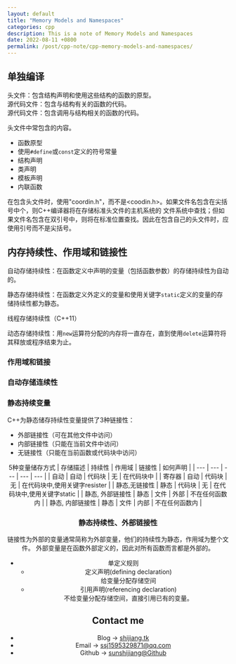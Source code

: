 ```yaml
---
layout: default
title: "Memory Models and Namespaces"
categories: cpp
description: This is a note of Memory Models and Namespaces
date: 2022-08-11 +0800
permalink: /post/cpp-note/cpp-memory-models-and-namespaces/
---
```

## 单独编译

头文件：包含结构声明和使用这些结构的函数的原型。  
源代码文件：包含与结构有关的函数的代码。  
源代码文件：包含调用与结构相关的函数的代码。  

头文件中常包含的内容。
- 函数原型
- 使用`#define`或`const`定义的符号常量
- 结构声明
- 类声明
- 模板声明
- 内联函数


在包含头文件时，使用"coordin.h"，而不是<coodin.h>。如果文件名包含在尖括号中个，则C++编译器将在存储标准头文件的主机系统的
文件系统中查找；但如果文件名包含在双引号中，则将在标准位置查找。因此在包含自己的头文件时，应使用引号而不是尖括号。

## 内存持续性、作用域和链接性

自动存储持续性：在函数定义中声明的变量（包括函数参数）的存储持续性为自动的。

静态存储持续性：在函数定义外定义的变量和使用关键字`static`定义的变量的存储持续性都为静态。

线程存储持续性（C++11）

动态存储持续性：用`new`运算符分配的内存将一直存在，直到使用`delete`运算符将其释放或程序结束为止。

### 作用域和链接

### 自动存储连续性

### 静态持续变量

C++为静态储存持续性变量提供了3种链接性：
- 外部链接性（可在其他文件中访问）
- 内部链接性（只能在当前文件中访问）
- 无链接性（只能在当前函数或代码块中访问）

<center> 5种变量储存方式
| 存储描述 | 持续性 | 作用域 | 链接性 | 如何声明 |
| --- | --- | --- | --- | --- |
| 自动 | 自动 | 代码块 | 无 | 在代码块中 |
| 寄存器 | 自动 | 代码块 | 无 | 在代码块中,使用关键字resister |
| 静态,无链接性 | 静态 | 代码块 | 无 | 在代码块中,使用关键字static | 
| 静态, 外部链接性 | 静态 | 文件 | 外部 | 不在任何函数内 |
| 静态, 内部链接性 | 静态 | 文件 | 内部 | 不在任何函数内 |

### 静态持续性、外部链接性
链接性为外部的变量通常简称为外部变量，他们的持续性为静态，作用域为整个文件。
外部变量是在函数外部定义的，因此对所有函数而言都是外部的。

- 单定义规则
  - 定义声明(defining declaration)  
  给变量分配存储空间  
  - 引用声明(referencing declaration)  
  不给变量分配存储空间，直接引用已有的变量。  
## Contact me
- Blog -> [shijiang.tk](https://shijiang.tk)
- Email -> <ssj1595329871@qq.com>
- Github -> [sunshijiang@Github](https://github.com/sunshijiang)


